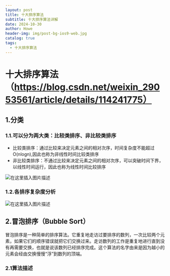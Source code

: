 ```yaml
---
layout: post
title: 十大排序算法
subtitle: 十大排序算法详解
date: 2024-10-30
author: Howe
header-img: img/post-bg-ios9-web.jpg
catalog: true
tags:
  - 十大排序算法
---
```


# 十大排序算法（https://blog.csdn.net/weixin_29053561/article/details/114241775）

## 1.分类

### 1.1.可以分为两大类：比较类排序、非比较类排序

- 比较类排序：通过比较来决定元素之间的相对次序，时间复杂度不能超过O(nlogn),因此也称为非线性时间比较类排序
- 非比较类排序：不通过比较来决定元素之间的相对次序，可以突破时间下界，以线性时间运行，因此也称为线性时间比较排序

![在这里插入图片描述](https://howe-pic-bed.oss-cn-beijing.aliyuncs.com/picbed/2021022822521673.png)

### 1.2.各排序复杂度分析

![在这里插入图片描述](https://howe-pic-bed.oss-cn-beijing.aliyuncs.com/picbed/20210228225445671.png)

## 2.冒泡排序（Bubble Sort）

冒泡排序是一种简单的排序算法。它重复地走访过要排序的数列，一次比较两个元素，如果它们的顺序错误就把它们交换过来。走访数列的工作是重复地进行直到没有再需要交换，也就是说该数列已经排序完成。这个算法的名字由来是因为越小的元素会经由交换慢慢“浮”到数列的顶端。

### 2.1算法描述
